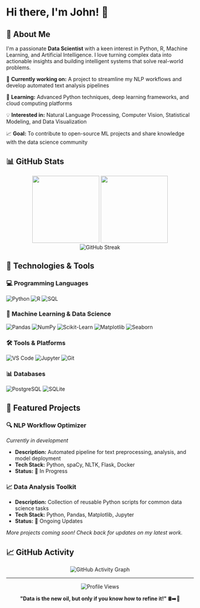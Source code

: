 # Hi there, I'm John! 👋


## 🚀 About Me

I'm a passionate **Data Scientist** with a keen interest in Python, R, Machine Learning, and Artificial Intelligence. I love turning complex data into actionable insights and building intelligent systems that solve real-world problems.

🔭 **Currently working on:** A project to streamline my NLP workflows and develop automated text analysis pipelines

🌱 **Learning:** Advanced Python techniques, deep learning frameworks, and cloud computing platforms

💡 **Interested in:** Natural Language Processing, Computer Vision, Statistical Modeling, and Data Visualization

📈 **Goal:** To contribute to open-source ML projects and share knowledge with the data science community


## 📊 GitHub Stats

<div align="center">
  <img height="180em" src="https://github-readme-stats.vercel.app/api?username=johnmarquess&show_icons=true&theme=tokyonight&include_all_commits=true&count_private=true"/>
  <img height="180em" src="https://github-readme-stats.vercel.app/api/top-langs/?username=johnmarquess&layout=compact&langs_count=8&theme=tokyonight"/>
</div>

<div align="center">
  <img src="https://github-readme-streak-stats.herokuapp.com/?user=johnmarquess&theme=tokyonight" alt="GitHub Streak" />
</div>

## 🔧 Technologies & Tools

### 💻 Programming Languages
<p align="left">
  <img src="https://img.shields.io/badge/Python-3776AB?style=for-the-badge&logo=python&logoColor=white" alt="Python"/>
  <img src="https://img.shields.io/badge/R-276DC3?style=for-the-badge&logo=r&logoColor=white" alt="R"/>
  <img src="https://img.shields.io/badge/SQL-336791?style=for-the-badge&logo=postgresql&logoColor=white" alt="SQL"/>
</p>

### 🧠 Machine Learning & Data Science
<p align="left">
  <img src="https://img.shields.io/badge/Pandas-150458?style=for-the-badge&logo=pandas&logoColor=white" alt="Pandas"/>
  <img src="https://img.shields.io/badge/NumPy-013243?style=for-the-badge&logo=numpy&logoColor=white" alt="NumPy"/>
  <img src="https://img.shields.io/badge/Scikit--Learn-F7931E?style=for-the-badge&logo=scikit-learn&logoColor=white" alt="Scikit-Learn"/>
  <img src="https://img.shields.io/badge/Matplotlib-11557C?style=for-the-badge&logo=python&logoColor=white" alt="Matplotlib"/>
  <img src="https://img.shields.io/badge/Seaborn-3776AB?style=for-the-badge&logo=python&logoColor=white" alt="Seaborn"/>
</p>

### 🛠️ Tools & Platforms
<p align="left">
    <img src="https://img.shields.io/badge/VS_Code-007ACC?style=for-the-badge&logo=visual-studio-code&logoColor=white" alt="VS Code"/>
  <img src="https://img.shields.io/badge/Jupyter-F37626?style=for-the-badge&logo=jupyter&logoColor=white" alt="Jupyter"/>
  <img src="https://img.shields.io/badge/Git-F05032?style=for-the-badge&logo=git&logoColor=white" alt="Git"/>
</p>

### 📊 Databases
<p align="left">
  <img src="https://img.shields.io/badge/PostgreSQL-336791?style=for-the-badge&logo=postgresql&logoColor=white" alt="PostgreSQL"/>
  <img src="https://img.shields.io/badge/SQLite-003B57?style=for-the-badge&logo=sqlite&logoColor=white" alt="SQLite"/>
</p>

## 🚀 Featured Projects

### 🔍 NLP Workflow Optimizer
*Currently in development*
- **Description:** Automated pipeline for text preprocessing, analysis, and model deployment
- **Tech Stack:** Python, spaCy, NLTK, Flask, Docker
- **Status:** 🔄 In Progress

### 📈 Data Analysis Toolkit
- **Description:** Collection of reusable Python scripts for common data science tasks  
- **Tech Stack:** Python, Pandas, Matplotlib, Jupyter
- **Status:** 🔄 Ongoing Updates

*More projects coming soon! Check back for updates on my latest work.*

## 📈 GitHub Activity

<div align="center">
  <img src="https://github-readme-activity-graph.vercel.app/graph?username=johnmarquess&theme=tokyo-night&bg_color=1a1b27&color=70a5fd&line=70a5fd&point=c3e88d&area=true&hide_border=true" alt="GitHub Activity Graph"/>
</div>

---

<div align="center">
  <img src="https://komarev.com/ghpvc/?username=johnmarquess&color=blueviolet&style=flat-square&label=Profile+Views" alt="Profile Views"/>
  
  **"Data is the new oil, but only if you know how to refine it!"** 🛢️➡️💎
</div>

